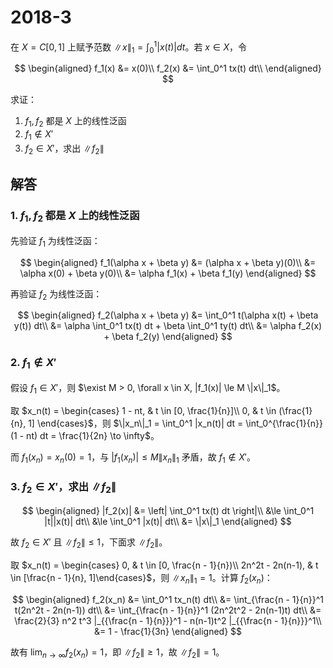 # 2018-3

在 $X = C[0, 1]$ 上赋予范数 $\|x\|_1 = \int_0^1 |x(t)| dt$。若 $x \in X$，令

$$
\begin{aligned}
f_1(x) &= x(0)\\
f_2(x) &= \int_0^1 tx(t) dt\\
\end{aligned}
$$

求证：

1. $f_1, f_2$ 都是 $X$ 上的线性泛函
2. $f_1 \notin X'$
3. $f_2 \in X'$，求出 $\|f_2\|$

## 解答

### 1. $f_1, f_2$ 都是 $X$ 上的线性泛函

先验证 $f_1$ 为线性泛函：

$$
\begin{aligned}
f_1(\alpha x + \beta y) &= (\alpha x + \beta y)(0)\\
&= \alpha x(0) + \beta y(0)\\
&= \alpha f_1(x) + \beta f_1(y)
\end{aligned}
$$

再验证 $f_2$ 为线性泛函：

$$
\begin{aligned}
f_2(\alpha x + \beta y) &= \int_0^1 t(\alpha x(t) + \beta y(t)) dt\\
&= \alpha \int_0^1 tx(t) dt + \beta \int_0^1 ty(t) dt\\
&= \alpha f_2(x) + \beta f_2(y)
\end{aligned}
$$

### 2. $f_1 \notin X'$

假设 $f_1 \in X'$，则 $\exist M > 0, \forall x \in X, |f_1(x)| \le M \|x\|_1$。

取 $x_n(t) = \begin{cases} 1 - nt, & t \in [0, \frac{1}{n}]\\ 0, & t \in (\frac{1}{n}, 1] \end{cases}$，则 $\|x_n\|_1 = \int_0^1 |x_n(t)| dt = \int_0^{\frac{1}{n}} (1 - nt) dt = \frac{1}{2n} \to \infty$。

而 $f_1(x_n) = x_n(0) = 1$，与 $|f_1(x_n)| \le M \|x_n\|_1$ 矛盾，故 $f_1 \notin X'$。

### 3. $f_2 \in X'$，求出 $\|f_2\|$

$$
\begin{aligned}
|f_2(x)| &= \left| \int_0^1 tx(t) dt \right|\\
&\le \int_0^1 |t||x(t)| dt\\
&\le \int_0^1 |x(t)| dt\\
&= \|x\|_1
\end{aligned}
$$

故 $f_2 \in X'$ 且 $\|f_2\| \le 1$，下面求 $\|f_2\|$。

取 $x_n(t) = \begin{cases} 0, & t \in [0, \frac{n - 1}{n})\\ 2n^2t - 2n(n-1), & t \in [\frac{n - 1}{n}, 1]\end{cases}$，则 $\|x_n\|_1 = 1$。计算 $f_2(x_n)$：

$$
\begin{aligned}
f_2(x_n) &= \int_0^1 tx_n(t) dt\\
&= \int_{\frac{n - 1}{n}}^1 t(2n^2t - 2n(n-1)) dt\\
&= \int_{\frac{n - 1}{n}}^1 (2n^2t^2 - 2n(n-1)t) dt\\
&= \frac{2}{3} n^2 t^3 |_{{\frac{n - 1}{n}}}^1 - n(n-1)t^2 |_{{\frac{n - 1}{n}}}^1\\
&= 1 - \frac{1}{3n}
\end{aligned}
$$

故有 $\lim_{n \to \infty} f_2(x_n) = 1$，即 $\|f_2\| \ge 1$，故 $\|f_2\| = 1$。
